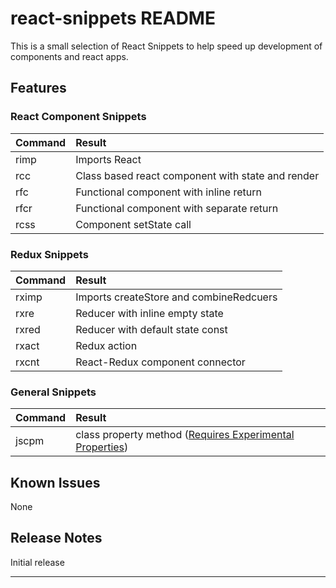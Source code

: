 # react-snippets README

This is a small selection of React Snippets to help speed up development of components and react apps.

## Features

### React Component Snippets

| Command | Result                                                      |
|:--------|:------------------------------------------------------------|
| rimp    | Imports React                                               |
| rcc     | Class based react component with state and render           |
| rfc     | Functional component with inline return                     |
| rfcr    | Functional component with separate return                   |
| rcss    | Component setState call                                     |

### Redux Snippets

| Command | Result                                                      |
|:--------|:------------------------------------------------------------|
| rximp   | Imports createStore and combineRedcuers                     |
| rxre    | Reducer with inline empty state                             |
| rxred   | Reducer with default state const                            |
| rxact   | Redux action                                                |
| rxcnt   | React-Redux component connector                             |

### General Snippets

| Command | Result                                                                |
|:--------|:----------------------------------------------------------------------|
| jscpm   | class property method ([Requires Experimental Properties](https://babeljs.io/docs/plugins/transform-class-properties/)) |

## Known Issues

None

## Release Notes

Initial release

-----------------------------------------------------------------------------------------------------------
